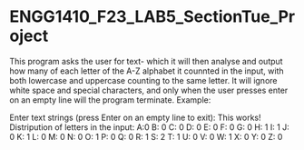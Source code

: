 # ENGG1410_F23_LAB5_SectionTue_Project
This program asks the user for text- which it will then analyse and output how many of each letter of the A-Z alphabet it counnted in the input, with both lowercase and uppercase counting to the same letter. It will ignore white space and special characters, and only when the user presses enter on an empty line will the program terminate. Example:

Enter text strings (press Enter on an empty line to exit):
This works!
Distripution of letters in the input:
A:0 B: 0 C: 0 D: 0 E: 0 F: 0 G: 0 H: 1 I: 1 J: 0 K: 1 L: 0 M: 0 N: 0 O: 1 P: 0 Q: 0 R: 1 S: 2 T: 1 U: 0 V: 0 W: 1 X: 0 Y: 0 Z: 0
